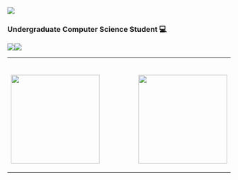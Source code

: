 <!-- Header -->
<img src="https://i.pinimg.com/originals/74/5c/c9/745cc90fcc688569610f84bc5d2b2fd6.gif"></img>

<!-- Body -->
### Undergraduate Computer Science Student 💻

<div style="display: flex; flex-direction: row;">
 <img class="img" src="https://github-readme-stats-wendelltmo.vercel.app/api?username=WendellTMO&theme=shadow_blue" />
 <img class="img" src="https://github-readme-stats-wendelltmo.vercel.app/api/top-langs?username=WendellTMO&size_weight=0.5&count_weight=0.5&theme=shadow_blue&layout=compact&langs_count=8&card_width=320" />
</div>
<div>
  <table width="100%" cellspacing="0" cellpadding="0">
    <td width = "100%">
      <br>
        <p href="https://github.com/WendellTMO/github-readme-stats">
          <img height=200 align="center" src="https://github-readme-stats-wendelltmo.vercel.app/api?username=WendellTMO&theme=shadow_blue" />
        </p>
    </td>
    <td width = "100%">
      <br>
        <p href="https://github.com/anuraghazra/convoychat">
          <img height=200 align="center" src="https://github-readme-stats-wendelltmo.vercel.app/api/top-langs?username=WendellTMO&size_weight=0.5&count_weight=0.5&theme=shadow_blue&layout=compact&langs_count=8&card_width=320" />
        </p>
    </td>
  </table>
</div>
<!--
**WendellTMO/WendellTMO** is a ✨ _special_ ✨ repository because its `README.md` (this file) appears on your GitHub profile.

Here are some ideas to get you started:

- 🔭 I’m currently working on ...
- 🌱 I’m currently learning ...
- 👯 I’m looking to collaborate on ...
- 🤔 I’m looking for help with ...
- 💬 Ask me about ...
- 📫 How to reach me: ...
- 😄 Pronouns: ...
- ⚡ Fun fact: ...
-->
